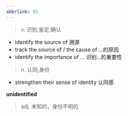 ```yaml
---
abbrlink: 91
---
```

> v. 识别;鉴定;确认

- identify the source of 溯源
- track the source of / the cause of ...的原因
- identify the importance of ... 识别...的重要性

> n. 认同;身份

- strengthen their sense of identity 认同感

**unidentified**
> adj. 未知的，身份不明的
